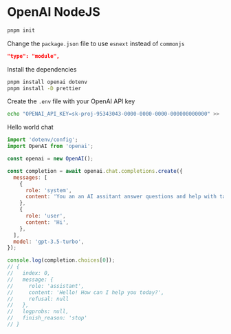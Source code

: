 # OpenAI NodeJS

```bash
pnpm init
```

Change the `package.json` file to use `esnext` instead of `commonjs`

```json
"type": "module",
```

Install the dependencies

```bash
pnpm install openai dotenv
pnpm install -D prettier
```

Create the `.env` file with your OpenAI API key

```bash
echo "OPENAI_API_KEY=sk-proj-95343043-0000-0000-0000-000000000000" >> .env
```

Hello world chat

```js
import 'dotenv/config';
import OpenAI from 'openai';

const openai = new OpenAI();

const completion = await openai.chat.completions.create({
  messages: [
    {
      role: 'system',
      content: 'You an an AI assitant answer questions and help with tasks.',
    },
    {
      role: 'user',
      content: 'Hi',
    },
  ],
  model: 'gpt-3.5-turbo',
});

console.log(completion.choices[0]);
// {
//   index: 0,
//   message: {
//     role: 'assistant',
//     content: 'Hello! How can I help you today?',
//     refusal: null
//   },
//   logprobs: null,
//   finish_reason: 'stop'
// }
```
